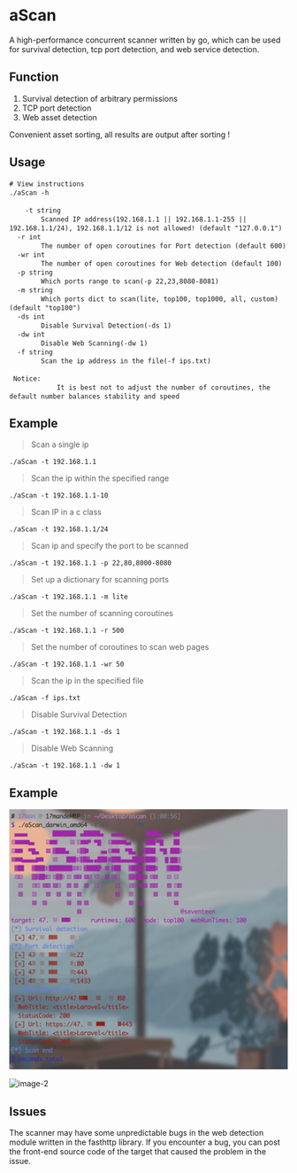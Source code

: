 # aScan
A high-performance concurrent scanner written by go, which can be used for survival detection, tcp port detection, and web service detection.

## Function

1. Survival detection of arbitrary permissions
2. TCP port detection
3. Web asset detection

Convenient asset sorting, all results are output after sorting !

## Usage

```
# View instructions
./aScan -h

	-t string
    	Scanned IP address(192.168.1.1 || 192.168.1.1-255 || 192.168.1.1/24), 192.168.1.1/12 is not allowed! (default "127.0.0.1")
  -r int
    	The number of open coroutines for Port detection (default 600)
  -wr int
    	The number of open coroutines for Web detection (default 100)
  -p string
    	Which ports range to scan(-p 22,23,8080-8081)
  -m string
    	Which ports dict to scan(lite, top100, top1000, all, custom) (default "top100")
  -ds int
    	Disable Survival Detection(-ds 1)
  -dw int
    	Disable Web Scanning(-dw 1)
  -f string
    	Scan the ip address in the file(-f ips.txt)
    	
 Notice:
 			It is best not to adjust the number of coroutines, the default number balances stability and speed
```

## Example

> Scan a single ip

```
./aScan -t 192.168.1.1
```

> Scan the ip within the specified range

```
./aScan -t 192.168.1.1-10
```

> Scan IP in a c class

```
./aScan -t 192.168.1.1/24
```

> Scan ip and specify the port to be scanned

````
./aScan -t 192.168.1.1 -p 22,80,8000-8080
````

> Set up a dictionary for scanning ports

````
./aScan -t 192.168.1.1 -m lite
````

> Set the number of scanning coroutines

````````````
./aScan -t 192.168.1.1 -r 500
````````````

> Set the number of coroutines to scan web pages

```
./aScan -t 192.168.1.1 -wr 50
```

> Scan the ip in the specified file

```
./aScan -f ips.txt
```

> Disable Survival Detection

```
./aScan -t 192.168.1.1 -ds 1
```

> Disable Web Scanning

```
./aScan -t 192.168.1.1 -dw 1
```

## Example

![image-1](https://raw.githubusercontent.com/seventeenman/aScan/main/img/image-1.png)

![image-2](https://raw.githubusercontent.com/seventeenman/aScan/main/img/image-2.png)

## Issues

The scanner may have some unpredictable bugs in the web detection module written in the fasthttp library. If you encounter a bug, you can post the front-end source code of the target that caused the problem in the issue.
